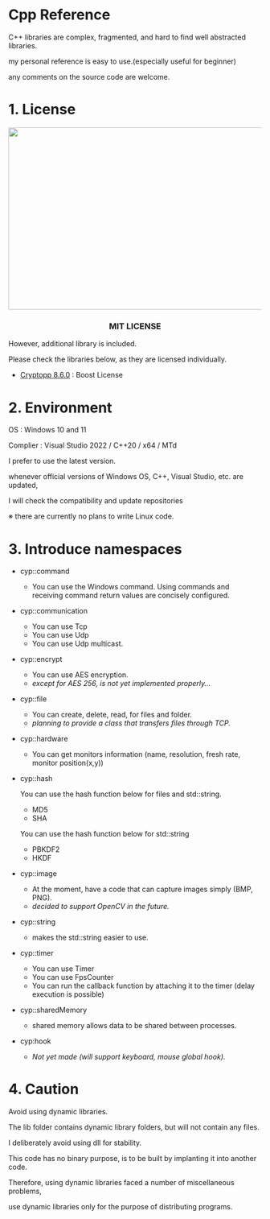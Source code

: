 # Cpp Reference

C++ libraries are complex, fragmented, and hard to find well abstracted libraries.

my personal reference is easy to use.(especially useful for beginner)

any comments on the source code are welcome.


# 1. License

<p align="center">
    <img src="https://i.imgur.com/GklIXU7.png"  width="700" height="362.25"/></center>
</p>

<h3 align="center">MIT LICENSE</h1>

However, additional library is included.

Please check the libraries below, as they are licensed individually.

- [Cryptopp 8.6.0](https://github.com/weidai11/cryptopp) : Boost License

# 2. Environment


OS : Windows 10 and 11

Complier : Visual Studio 2022 / C++20 / x64 / MTd


I prefer to use the latest version.

whenever official versions of Windows OS, C++, Visual Studio, etc. are updated,

I will check the compatibility and update repositories

※ there are currently no plans to write Linux code.

# 3. Introduce namespaces
- cyp::command
    + You can use the Windows command. Using commands and receiving command return values are concisely configured.
 
- cyp::communication
    + You can use Tcp
    + You can use Udp
    + You can use Udp multicast.

- cyp::encrypt
    + You can use AES encryption.
    + *except for AES 256, is not yet implemented properly...*
 
- cyp::file
    + You can create, delete, read, for files and folder.
    + *planning to provide a class that transfers files through TCP.*

- cyp::hardware
    + You can get monitors information (name, resolution, fresh rate, monitor position(x,y))

- cyp::hash

     You can use the hash function below for files and std::string.
    + MD5
    + SHA
     
     You can use the hash function below for std::string
    + PBKDF2
    + HKDF
   
- cyp::image
    + At the moment, have a code that can capture images simply (BMP, PNG).
    + *decided to support OpenCV in the future.*

- cyp::string
    + makes the std::string easier to use.
    
- cyp::timer
    + You can use Timer
    + You can use FpsCounter
    + You can run the callback function by attaching it to the timer (delay execution is possible)
 
- cyp::sharedMemory
    + shared memory allows data to be shared between processes.

- cyp:hook
    + *Not yet made (will support keyboard, mouse global hook).*
 
# 4. Caution
   Avoid using dynamic libraries.

   The lib folder contains dynamic library folders, but will not contain any files.

   I deliberately avoid using dll for stability.
    
   This code has no binary purpose, is to be built by implanting it into another code.
    

   Therefore, using dynamic libraries faced a number of miscellaneous problems,
    
   use dynamic libraries only for the purpose of distributing programs.
